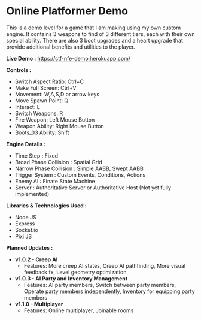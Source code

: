# Online Platformer Demo

This is a demo level for a game that I am making using my own custom engine.  It contains 3 weapons to find of 3 different tiers, each with their own special ability.  There are also 3 boot upgrades and a heart upgrade that provide additional benefits and utilities to the player.


__Live Demo :__ <a href="https://ctf-nfe-demo.herokuapp.com/" target="_blank">https://ctf-nfe-demo.herokuapp.com/</a>


__Controls :__
* Switch Aspect Ratio:  Ctrl+C
* Make Full Screen:     Ctrl+V
* Movement:             W,A,S,D or arrow keys
* Move Spawn Point:     Q
* Interact:             E
* Switch Weapons:       R
* Fire Weapon:          Left Mouse Button
* Weapon Ability:       Right Mouse Button
* Boots_03 Ability:     Shift


__Engine Details :__
* Time Step : Fixed
* Broad Phase Collision : Spatial Grid
* Narrow Phase Collision : Simple AABB, Swept AABB
* Trigger System : Custom Events, Conditions, Actions
* Enemy AI : Finate State Machine
* Server : Authoritative Server or Authoritative Host (Not yet fully implemented)


__Libraries & Technologies Used :__
* Node JS
* Express
* Socket.io
* Pixi JS


__Planned Updates :__
* __v1.0.2 - Creep AI__
  * Features: More creep AI states, Creep AI pathfinding, More visual feedback fx, Level geometry optimization
* __v1.0.3 - AI Party and Inventory Management__
  * Features: AI party members, Switch between party members, Operate party members independently, Inventory for equipping party members 
* __v1.1.0 - Multiplayer__
  * Features: Online multiplayer, Joinable rooms

